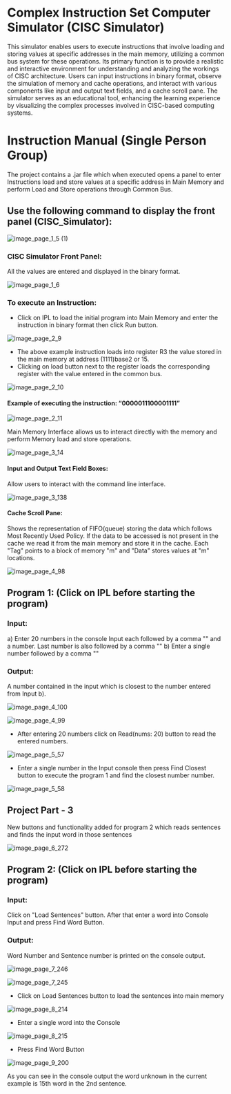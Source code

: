 # Complex Instruction Set Computer Simulator (CISC Simulator)

This simulator enables users to execute instructions that involve loading and storing values at specific addresses in the main memory, utilizing a common bus system for these operations. Its primary function is to provide a realistic and interactive environment for understanding and analyzing the workings of CISC architecture. Users can input instructions in binary format, observe the simulation of memory and cache operations, and interact with various components like input and output text fields, and a cache scroll pane. The simulator serves as an educational tool, enhancing the learning experience by visualizing the complex processes involved in CISC-based computing systems.

# Instruction Manual (Single Person Group)

The project contains a .jar file which when executed opens a panel to enter Instructions load and store values at a specific address in Main Memory and perform Load and Store operations through Common Bus.

## Use the following command to display the front panel (CISC_Simulator):

![image_page_1_5 (1)](https://github.com/teluashish/cisc-simulator/assets/66863362/40533a70-ad8f-44d5-802e-d39f72eaf51a)

### CISC Simulator Front Panel:

All the values are entered and displayed in the binary format.

![image_page_1_6](https://github.com/teluashish/cisc-simulator/assets/66863362/01ba83f8-8c67-4409-87b4-023b29b5b14f)


### To execute an Instruction:

- Click on IPL to load the initial program into Main Memory and enter the instruction in binary format then click Run button.

![image_page_2_9](https://github.com/teluashish/cisc-simulator/assets/66863362/ee40d777-af23-43c2-9b5c-34998816ca42)

- The above example instruction loads into register R3 the value stored in the main memory at address (1111)base2 or 15.
- Clicking on load button next to the register loads the corresponding register with the value entered in the common bus.

![image_page_2_10](https://github.com/teluashish/cisc-simulator/assets/66863362/38221b21-684b-48a6-8967-577a238fa89e)


#### Example of executing the instruction: “0000011100001111”

![image_page_2_11](https://github.com/teluashish/cisc-simulator/assets/66863362/4be4f206-b8f4-45ac-b8c1-cc68e6666e1c)

Main Memory Interface allows us to interact directly with the memory and perform Memory load and store operations.

![image_page_3_14](https://github.com/teluashish/cisc-simulator/assets/66863362/9f25c01a-8390-45e1-ab63-a9f9033ea58b)


#### Input and Output Text Field Boxes:
Allow users to interact with the command line interface.

![image_page_3_138](https://github.com/teluashish/cisc-simulator/assets/66863362/01e5a86f-af60-487b-bd45-e09209ee73a4)


#### Cache Scroll Pane:
Shows the representation of FIFO(queue) storing the data which follows Most Recently Used Policy. If the data to be accessed is not present in the cache we read it from the main memory and store it in the cache. Each "Tag" points to a block of memory "m" and "Data" stores values at "m" locations.

![image_page_4_98](https://github.com/teluashish/cisc-simulator/assets/66863362/d1f0beb0-9f9b-45aa-a17a-0f9450eaa146)


## Program 1: (Click on IPL before starting the program)

### Input:
a) Enter 20 numbers in the console Input each followed by a comma "" and a number. Last number is also followed by a comma ""
b) Enter a single number followed by a comma ""

### Output:
A number contained in the input which is closest to the number entered from Input b).

![image_page_4_100](https://github.com/teluashish/cisc-simulator/assets/66863362/f52146d2-4122-478f-b878-a317d6354d9e)

![image_page_4_99](https://github.com/teluashish/cisc-simulator/assets/66863362/d4c1e293-2c9c-4e05-a8e4-ecbc12119760)


- After entering 20 numbers click on Read(nums: 20) button to read the entered numbers.

![image_page_5_57](https://github.com/teluashish/cisc-simulator/assets/66863362/4dacf3bf-baac-4433-8faf-45f5b26f71ee)

- Enter a single number in the Input console then press Find Closest button to execute the program 1 and find the closest number number.

![image_page_5_58](https://github.com/teluashish/cisc-simulator/assets/66863362/aa13ebed-4e1e-40cb-b226-2247ab9e3cfe)


## Project Part - 3

New buttons and functionality added for program 2 which reads sentences and finds the input word in those sentences

![image_page_6_272](https://github.com/teluashish/cisc-simulator/assets/66863362/91d059b4-7e0b-455b-813e-880719b7482e)


## Program 2: (Click on IPL before starting the program)

### Input:
Click on "Load Sentences" button. After that enter a word into Console Input and press Find Word Button.

### Output:
Word Number and Sentence number is printed on the console output.

![image_page_7_246](https://github.com/teluashish/cisc-simulator/assets/66863362/09dea247-9eb8-4847-b808-1ffe3b9dcfba)

![image_page_7_245](https://github.com/teluashish/cisc-simulator/assets/66863362/ee9b2c77-e795-4c4a-ba77-be34a77cc2e9)


- Click on Load Sentences button to load the sentences into main memory

![image_page_8_214](https://github.com/teluashish/cisc-simulator/assets/66863362/bbac9a24-82b6-4986-b1f3-151e5fbef6f4)
  
- Enter a single word into the Console 

![image_page_8_215](https://github.com/teluashish/cisc-simulator/assets/66863362/df3222bb-2734-4503-9967-80df3a673585)

- Press Find Word Button

![image_page_9_200](https://github.com/teluashish/cisc-simulator/assets/66863362/fbce1eaa-86e0-4d88-995d-b51228fd658b)

As you can see in the console output the word unknown in the current example is 15th word in the 2nd sentence.


